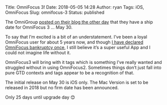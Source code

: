 Title: OmniFocus 3!
Date: 2018-05-05 14:28
Author: ryan
Tags: iOS, OmniFocus
Slug: omnifocus-3
Status: published

The OmniGroup [posted on their blog the other day](https://www.omnigroup.com/blog/omnifocus-3.0-for-ios-ship-date-may-30) that they have a ship date for OmniFocus 3 … May 30.

To say that I’m excited is a bit of an understatement. I’ve been a loyal OmniFocus user for about 5 years now, and though [I have declared OmniFocus bankruptcy once](/declaring-omnifocus-bankrupty.html), I still believe it’s a super useful App and I could not imagine life without it.

OmniFocus3 will bring with it tags which is something I’ve really wanted and struggled without in using OmniFocus2. Sometimes things don’t just fall into pure GTD contexts and tags appear to be a recognition of that.

The initial release on May 30 is iOS only. The Mac Version is set to be released in 2018 but no firm date has been announced.

Only 25 days until upgrade day 😊
